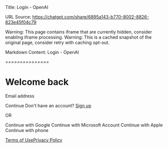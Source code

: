 Title: Login - OpenAI

URL Source: https://chatgpt.com/share/6895a143-b770-8002-8826-823e45f04c79

Warning: This page contains iframe that are currently hidden, consider enabling iframe processing.
Warning: This is a cached snapshot of the original page, consider retry with caching opt-out.

Markdown Content:
Login - OpenAI

===============

Welcome back
============

Email address

 

Continue Don't have an account? [Sign up](https://chatgpt.com/create-account)

OR

Continue with Google Continue with Microsoft Account Continue with Apple Continue with phone

[Terms of Use](https://openai.com/policies/terms-of-use)[Privacy Policy](https://openai.com/policies/privacy-policy)
